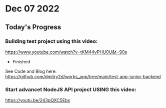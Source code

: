 # Dec 07 2022

## Today's Progress

### Building test project using this video:
https://www.youtube.com/watch?v=tKM44vPHU0U&t=90s

* Finished

See Code and Blog here: https://github.com/dmitry2d/works_app/tree/main/test-app-junior-backend

### Start advancet NodeJS API project USING this video: 
https://youtu.be/243pQXC5Ebs


